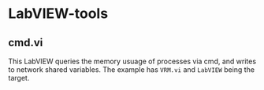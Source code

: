 # LabVIEW-tools

## cmd.vi

This LabVIEW queries the memory usuage of processes via cmd, 
and writes to network shared variables. The example has `VRM.vi` and `LabVIEW` being the target. 
